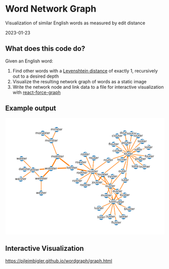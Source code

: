 # Word Network Graph
Visualization of similar English words as measured by edit distance

2023-01-23

## What does this code do?

Given an English word:
1. Find other words with a [Levenshtein distance](https://en.wikipedia.org/wiki/Levenshtein_distance) of exactly 1, recursively out to a desired depth
2. Visualize the resulting network graph of words as a static image
3. Write the network node and link data to a file for interactive visualization with [react-force-graph](https://github.com/vasturiano/3d-force-graph)

## Example output

<img src="lobster.png" />

## Interactive Visualization

https://pjleimbigler.github.io/wordgraph/graph.html
